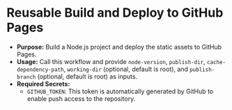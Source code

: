 # Reusable Build and Deploy to GitHub Pages

- **Purpose:** Build a Node.js project and deploy the static assets to GitHub Pages.
- **Usage:** Call this workflow and provide `node-version`, `publish-dir`, `cache-dependency-path`, `working-dir` (optional, default is root), and `publish-branch` (optional, default is root) as inputs.
- **Required Secrets:**
  - `GITHUB_TOKEN`: This token is automatically generated by GitHub to enable push access to the repository.
